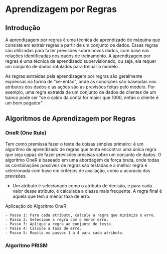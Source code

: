# Aprendizagem por Regras

## Introdução

A aprendizagem por regras é uma técnica de aprendizado de máquina que consiste em extrair regras a partir de um conjunto de dados. Essas regras são utilizadas para fazer previsões sobre novos dados, com base nas relações identificadas nos dados de treinamento. A aprendizagem por regras é uma técnica de aprendizado supervisionado, ou seja, ela requer um conjunto de dados rotulados para treinar o modelo.

As regras extraídas pela aprendizagem por regras são geralmente expressas na forma de "se-então", onde as condições são baseadas nos atributos dos dados e as ações são as previsões feitas pelo modelo. Por exemplo, uma regra extraída de um conjunto de dados de clientes de um banco pode ser "se o saldo da conta for maior que 1000, então o cliente é um bom pagador".

## Algoritmos de Aprendizagem por Regras

### OneR (One Rule)

Tem como premissa fazer o teste de coisas simples primeiro; é um algoritmo de aprendizado de regras que tenta encontrar uma única regra que seja capaz de fazer previsões precisas sobre um conjunto de dados. O algoritmo OneR é baseado em uma abordagem de força bruta, onde todas as combinações possíveis de regras são testadas e a melhor regra é selecionada com base em critérios de avaliação, como a acurácia das previsões.

- Um atributo é selecionado como o atributo de decisão, e para cada valor desse atributo, é calculada a classe mais frequente. A regra final é aquela que tem a menor taxa de erro.
 
Aplicação do Algoritmo OneR:

    - Passo 1: Para cada atributo, calcule a regra que minimiza o erro.
    - Passo 2: Selecione a regra com o menor erro.
    - Passo 3: Aplique a regra ao conjunto de teste.
    - Passo 4: Calcule a taxa de erro.
    - Passo 5: Repita os passos 1 a 4 para cada atributo.

### Algoritmo PRISM

